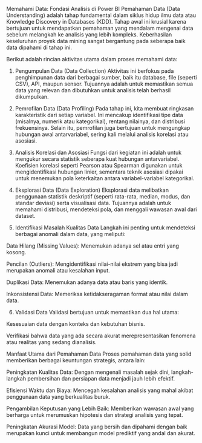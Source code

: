 Memahami Data: Fondasi Analisis di Power BI
Pemahaman Data (Data Understanding) adalah tahap fundamental dalam siklus hidup ilmu data atau Knowledge Discovery in Databases (KDD). Tahap awal ini krusial karena bertujuan untuk mendapatkan pemahaman yang mendalam mengenai data sebelum melangkah ke analisis yang lebih kompleks. Keberhasilan keseluruhan proyek data mining sangat bergantung pada seberapa baik data dipahami di tahap ini.

Berikut adalah rincian aktivitas utama dalam proses memahami data:

1. Pengumpulan Data (Data Collection)
   Aktivitas ini berfokus pada penghimpunan data dari berbagai sumber, baik itu database, file (seperti CSV), API, maupun sensor. Tujuannya adalah untuk memastikan semua data yang relevan dan dibutuhkan untuk analisis telah berhasil dikumpulkan.

2. Pemrofilan Data (Data Profiling)
   Pada tahap ini, kita membuat ringkasan karakteristik dari setiap variabel. Ini mencakup identifikasi tipe data (misalnya, numerik atau kategorikal), rentang nilainya, dan distribusi frekuensinya. Selain itu, pemrofilan juga bertujuan untuk mengungkap hubungan awal antarvariabel, sering kali melalui analisis korelasi atau asosiasi.

3. Analisis Korelasi dan Asosiasi
   Fungsi dari kegiatan ini adalah untuk mengukur secara statistik seberapa kuat hubungan antarvariabel. Koefisien korelasi seperti Pearson atau Spearman digunakan untuk mengidentifikasi hubungan linier, sementara teknik asosiasi dipakai untuk menemukan pola keterkaitan antara variabel-variabel kategorikal.

4. Eksplorasi Data (Data Exploration)
   Eksplorasi data melibatkan penggunaan statistik deskriptif (seperti rata-rata, median, modus, dan standar deviasi) serta visualisasi data. Tujuannya adalah untuk memahami distribusi, mendeteksi pola, dan menggali wawasan awal dari dataset.

5. Identifikasi Masalah Kualitas Data
   Langkah ini penting untuk mendeteksi berbagai anomali dalam data, yang meliputi:

Data Hilang (Missing Values): Menemukan adanya sel atau entri yang kosong.

Pencilan (Outliers): Mengidentifikasi nilai-nilai ekstrem yang bisa jadi merupakan anomali atau kesalahan input.

Duplikasi Data: Menemukan adanya data atau baris yang identik.

Inkonsistensi Data: Memeriksa ketidakseragaman format atau nilai dalam data.

6. Validasi Data
   Validasi bertujuan untuk memastikan dua hal utama:

Kesesuaian data dengan konteks dan kebutuhan bisnis.

Verifikasi bahwa data yang ada secara akurat merepresentasikan fenomena atau realitas yang sedang dianalisis.

Manfaat Utama dari Pemahaman Data
Proses pemahaman data yang solid memberikan berbagai keuntungan strategis, antara lain:

Peningkatan Kualitas Data: Dengan mengenali masalah sejak dini, langkah-langkah pembersihan dan persiapan data menjadi jauh lebih efektif.

Efisiensi Waktu dan Biaya: Mencegah kesalahan analisis yang mahal akibat penggunaan data yang berkualitas buruk.

Pengambilan Keputusan yang Lebih Baik: Memberikan wawasan awal yang berharga untuk merumuskan hipotesis dan strategi analisis yang tepat.

Peningkatan Akurasi Model: Data yang bersih dan dipahami dengan baik merupakan kunci untuk membangun model prediktif yang andal dan akurat.
